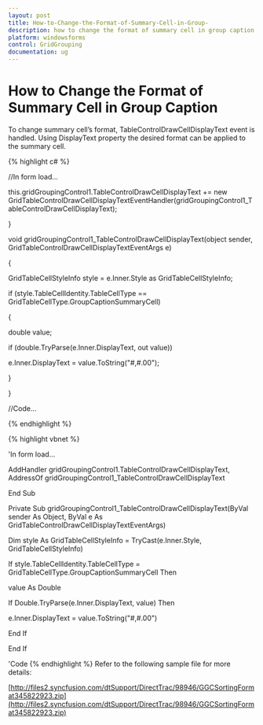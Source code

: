 ```yaml
---
layout: post
title: How-to-Change-the-Format-of-Summary-Cell-in-Group-
description: how to change the format of summary cell in group caption
platform: windowsforms
control: GridGrouping
documentation: ug
---
```


# How to Change the Format of Summary Cell in Group Caption

To change summary cell’s format, TableControlDrawCellDisplayText event is handled. Using DisplayText property the desired format can be applied to the summary cell.

{% highlight c# %}

//In form load...

this.gridGroupingControl1.TableControlDrawCellDisplayText += new GridTableControlDrawCellDisplayTextEventHandler(gridGroupingControl1_TableControlDrawCellDisplayText);

}

void gridGroupingControl1_TableControlDrawCellDisplayText(object sender, GridTableControlDrawCellDisplayTextEventArgs e)

{

GridTableCellStyleInfo style = e.Inner.Style as GridTableCellStyleInfo;

if (style.TableCellIdentity.TableCellType ==         GridTableCellType.GroupCaptionSummaryCell)

  {

   double value;

   if (double.TryParse(e.Inner.DisplayText, out value))

   e.Inner.DisplayText = value.ToString("#,#.00");

  }

}

//Code...


{% endhighlight  %}


{% highlight vbnet %}

'In form load...

AddHandler gridGroupingControl1.TableControlDrawCellDisplayText, AddressOf gridGroupingControl1_TableControlDrawCellDisplayText

End Sub



Private Sub gridGroupingControl1_TableControlDrawCellDisplayText(ByVal sender As Object, ByVal e As GridTableControlDrawCellDisplayTextEventArgs)



Dim style As GridTableCellStyleInfo = TryCast(e.Inner.Style, GridTableCellStyleInfo)

If style.TableCellIdentity.TableCellType = GridTableCellType.GroupCaptionSummaryCell Then

value As Double

If Double.TryParse(e.Inner.DisplayText, value) Then

e.Inner.DisplayText = value.ToString("#,#.00")

End If

End If

'Code
{% endhighlight  %}
Refer to the following sample file for more details:

[http://files2.syncfusion.com/dtSupport/DirectTrac/98946/GGCSortingFormat345822923.zip](http://files2.syncfusion.com/dtSupport/DirectTrac/98946/GGCSortingFormat345822923.zip)

